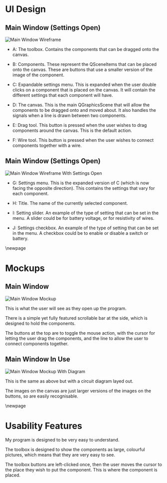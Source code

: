 # UI Design

## Main Window (Settings Open)

![Main Window Wireframe](images/main_window_wireframe.png)


- A:
	The toolbox. Contains the components that can be
	dragged onto the canvas.

- B:
	Components. These represent the QSceneItems that can be placed onto
	the canvas. These are buttons that use a smaller version of the image
	of the component.

- C:
	Expandable settings menu. This is expanded when the user double clicks
	on a component that is placed on the canvas. It will contain the different
	settings that each component will have.

- D:
	The canvas. This is the main QGraphicsScene that will allow the components to
	be dragged onto and moved about. It also handles the signals when a line is
	drawn between two components.

- E:
	Drag tool. This button is pressed when the user wishes to drag components around
	the canvas. This is the default action.

- F:
	Wire tool. This button is pressed when the user wishes to connect components together
	with a wire.

## Main Window (Settings Open)

![Main Window Wireframe With Settings Open](images/main_window_settings_wireframe.png)

- G:
	Settings menu. This is the expanded version of C (which is now facing the opposite
	direction). This contains the settings that vary for each component.

- H:
	Title. The name of the currently selected component.

- I:
	Setting slider. An example of the type of setting that can be set in the menu.
	A slider could be for battery voltage, or for resistivity of wires.

- J:
	Settings checkbox. An example of the type of setting that can be set in the menu.
	A checkbox could be to enable or disable a switch or battery.

\newpage

# Mockups

## Main Window

![Main Window Mockup](images/mockup_main.png)

This is what the user will see as they open up the program.

There is a simple yet fully featured scrollable bar at the side,
which is designed to hold the components.

The buttons at the top are to toggle the mouse action, with the
cursor for letting the user drag the components, and the line to
allow the user to connect components together.


## Main Window In Use

![Main Window Mockup With Diagram](images/mockup_diagram.png)

This is the same as above but with a circuit diagram layed out.

The images on the canvas are just larger versions of the images on the buttons,
so are easily recognisable.

\newpage

# Usability Features

My program is designed to be very easy to understand.

The toolbox is designed to show the components as large, colourful
pictures, which means that they are very easy to see.

The toolbox buttons are left-clicked once, then the user moves the cursor to the place they wish
to put the component. This is where the component is placed.

